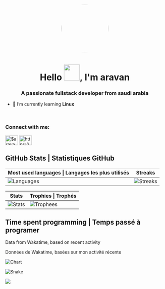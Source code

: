 <div align="center">
  <img style="border-radius: 50%;" width="150px" src="https://media.discordapp.net/attachments/918521887489949807/939264084422037504/20220204_235648.gif">
</div>
<h1 align="center">Hello <img width="50px" src="https://raw.githubusercontent.com/MartinHeinz/MartinHeinz/master/wave.gif">, I'm aravan</h1>
<h3 align="center">A passionate fullstack developer from saudi arabia</h3>

- 🌱 I’m currently learning **Linux**
<br />

<h3 align="left">Connect with me:</h3>
<p align="left">
<a href="https://www.youtube.com/c/$aravan" target="blank"><img align="center" src="https://raw.githubusercontent.com/rahuldkjain/github-profile-readme-generator/master/src/images/icons/Social/youtube.svg" alt="$aravan" height="30" width="40" /></a>
<a href="https://discord.gg/https://discord.gg/jEJWzn2dXv" target="blank"><img align="center" src="https://raw.githubusercontent.com/rahuldkjain/github-profile-readme-generator/master/src/images/icons/Social/discord.svg" alt="https://discord.gg/jEJWzn2dXv" height="30" width="40" /></a>
</p>

## GitHub Stats | Statistiques GitHub

| Most used languages \| Langages les plus utilisés | Streaks |
| --- | --- |
| ![Languages](https://github-readme-stats.vercel.app/api/top-langs/?username=aravns&theme=onedark&hide_title=true&show_icons=true&layout=compact&bg_color=00000000&border_color=00000000) | ![Streaks](https://github-readme-streak-stats.herokuapp.com?user=aravns&theme=onedark&date_format=M%20j%5B%2C%20Y%5D&background=00000000&border=00000000) |

| Stats | Trophies  \| Trophés |
| --- | --- |
| ![Stats](https://github-readme-stats.vercel.app/api?username=aravns&theme=onedark&show_icons=true&count_private=true&hide_title=true&bg_color=00000000&border_color=00000000) | ![Trophees](https://github-profile-trophy.vercel.app/?username=aravns&theme=onedark&column=3&no-frame=true&no-bg=true) |

## Time spent programming | Temps passé à programer
Data from Wakatime, based on recent activity

Données de Wakatime, basées sur mon activité récente

![Chart](https://wakatime.com/share/@3547044f-b9bd-4f36-9ff6-fa73c458ffd5/9fd41850-36cb-4bb8-8d0d-f1a8f7bf3d40.svg)

![Snake](https://raw.githubusercontent.com/GoudronViande24/GoudronViande24/output/contribution-grid-snake.svg)

![](https://komarev.com/ghpvc/?username=aravns&color=06476d&style=flat-square&label=Views%20/%20Vues)
